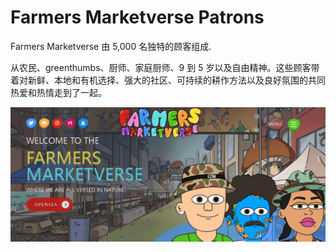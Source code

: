 # Farmers Marketverse Patrons

Farmers Marketverse 由 5,000 名独特的顾客组成.

从农民、greenthumbs、厨师、家庭厨师、9 到 5 岁以及自由精神。这些顾客带着对新鲜、本地和有机选择、强大的社区、可持续的耕作方法以及良好氛围的共同热爱和热情走到了一起。

![nft](513423123213_new.png)
